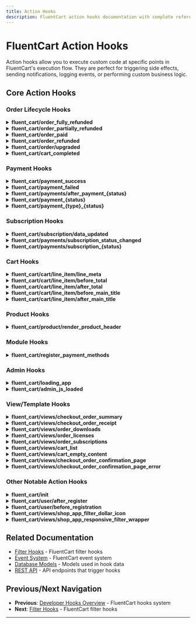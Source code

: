 ```yaml
---
title: Action Hooks
description: FluentCart action hooks documentation with complete reference and usage examples.
---
```


# FluentCart Action Hooks

Action hooks allow you to execute custom code at specific points in FluentCart's execution flow. They are perfect for triggering side effects, sending notifications, logging events, or performing custom business logic.


## Core Action Hooks

### Order Lifecycle Hooks


<details>
<summary><strong>fluent_cart/order_fully_refunded</strong></summary>

This action runs when an order is fully refunded.

**Parameters**

- <code>$data</code> (array): Order and refund information

**Usage:**

```php
add_action('fluent_cart/order_fully_refunded', function($data) {
    // Do whatever you want with here
}, 10, 1);
```
</details>


<details>
<summary><strong>fluent_cart/order_partially_refunded</strong></summary>

This action runs when an order is partially refunded.

**Parameters**

- <code>$data</code> (array): Order and refund information

**Usage:**

```php
add_action('fluent_cart/order_partially_refunded', function($data) {
    // Do whatever you want with here
}, 10, 1);
```
</details>


<details>
<summary><strong>fluent_cart/order_paid</strong></summary>

This action runs when an order is paid.

**Parameters**

- <code>$data</code> (array): Order and payment information

**Usage:**

```php
add_action('fluent_cart/order_paid', function($data) {
    // Do whatever you want with here
}, 10, 1);
```
</details>


<details>
<summary><strong>fluent_cart/order_refunded</strong></summary>

This action runs when an order is refunded (full or partial).

**Parameters**

- <code>$data</code> (array): Order and refund information

**Usage:**

```php
add_action('fluent_cart/order_refunded', function($data) {
    // Do whatever you want with here
}, 10, 1);
```
</details>


<details>
<summary><strong>fluent_cart/order/upgraded</strong></summary>

This action runs when an order is upgraded.

**Parameters**

- <code>$data</code> (array): Order upgrade information

**Usage:**

```php
add_action('fluent_cart/order/upgraded', function($data) {
    // Do whatever you want with here
}, 10, 1);
```
</details>


<details>
<summary><strong>fluent_cart/cart_completed</strong></summary>

This action runs when a cart is completed (order placed).

**Parameters**

- <code>$data</code> (array): Cart and order information

**Usage:**

```php
add_action('fluent_cart/cart_completed', function($data) {
    // Do whatever you want with here
}, 10, 1);
```
</details>


### Payment Hooks


<details>
<summary><strong>fluent_cart/payment_success</strong></summary>

This action runs when a payment is successfully processed.

**Parameters**

- <code>$data</code> (array): Payment and order information

**Usage:**

```php
add_action('fluent_cart/payment_success', function($data) {
    // Do whatever you want with here
}, 10, 1);
```
</details>


<details>
<summary><strong>fluent_cart/payment_failed</strong></summary>

This action runs when a payment fails.

**Parameters**

- <code>$data</code> (array): Payment failure information

**Usage:**

```php
add_action('fluent_cart/payment_failed', function($data) {
    // Do whatever you want with here
}, 10, 1);
```
</details>


<details>
<summary><strong>fluent_cart/payments/after_payment_{status}</strong></summary>

This action runs after payment processing with a specific status.

**Parameters**

- <code>$data</code> (array): Payment information

**Usage:**

```php
add_action('fluent_cart/payments/after_payment_pending', function($data) {
    // Do whatever you want with here
}, 10, 1);
```
</details>


<details>
<summary><strong>fluent_cart/payment_{status}</strong></summary>

This action runs for a specific payment status (e.g., payment_pending, payment_completed).

**Parameters**

- <code>$data</code> (array): Payment and order information

**Usage:**

```php
add_action('fluent_cart/payment_pending', function($data) {
    // Do whatever you want with here
}, 10, 1);
```
</details>


<details>
<summary><strong>fluent_cart/payment_{type}_{status}</strong></summary>

This action runs for a specific payment type and status (e.g., payment_stripe_completed).

**Parameters**

- <code>$data</code> (array): Payment and order information

**Usage:**

```php
add_action('fluent_cart/payment_stripe_completed', function($data) {
    // Do whatever you want with here
}, 10, 1);
```
</details>


### Subscription Hooks


<details>
<summary><strong>fluent_cart/subscription/data_updated</strong></summary>

This action runs when subscription data is updated.

**Parameters**

- <code>$data</code> (array): Subscription information

**Usage:**

```php
add_action('fluent_cart/subscription/data_updated', function($data) {
    // Do whatever you want with here
}, 10, 1);
```
</details>


<details>
<summary><strong>fluent_cart/payments/subscription_status_changed</strong></summary>

This action runs when subscription status changes.

**Parameters**

- <code>$data</code> (array): Subscription and status information

**Usage:**

```php
add_action('fluent_cart/payments/subscription_status_changed', function($data) {
    // Do whatever you want with here
}, 10, 1);
```
</details>


<details>
<summary><strong>fluent_cart/payments/subscription_{status}</strong></summary>

This action runs when subscription reaches a specific status.

**Parameters**

- <code>$data</code> (array): Subscription information

**Usage:**

```php
add_action('fluent_cart/payments/subscription_active', function($data) {
    // Do whatever you want with here
}, 10, 1);
```
</details>


### Cart Hooks


<details>
<summary><strong>fluent_cart/cart/line_item/line_meta</strong></summary>

This action runs for cart line item metadata.

**Parameters**

- <code>$data</code> (array): Line item data

**Usage:**

```php
add_action('fluent_cart/cart/line_item/line_meta', function($data) {
    // Do whatever you want with here
}, 10, 1);
```
</details>


<details>
<summary><strong>fluent_cart/cart/line_item/before_total</strong></summary>

This action runs before cart line item total.

**Parameters**

- <code>$data</code> (array): Line item data

**Usage:**

```php
add_action('fluent_cart/cart/line_item/before_total', function($data) {
    // Do whatever you want with here
}, 10, 1);
```
</details>


<details>
<summary><strong>fluent_cart/cart/line_item/after_total</strong></summary>

This action runs after cart line item total.

**Parameters**

- <code>$data</code> (array): Line item data

**Usage:**

```php
add_action('fluent_cart/cart/line_item/after_total', function($data) {
    // Do whatever you want with here
}, 10, 1);
```
</details>


<details>
<summary><strong>fluent_cart/cart/line_item/before_main_title</strong></summary>

This action runs before cart line item main title.

**Parameters**

- <code>$data</code> (array): Line item data

**Usage:**

```php
add_action('fluent_cart/cart/line_item/before_main_title', function($data) {
    // Do whatever you want with here
}, 10, 1);

```
</details>


<details>
<summary><strong>fluent_cart/cart/line_item/after_main_title</strong></summary>

This action runs after cart line item main title.

**Parameters**

- <code>$data</code> (array): Line item data

**Usage:**

```php
add_action('fluent_cart/cart/line_item/after_main_title', function($data) {
    // Do whatever you want with here
}, 10, 1);
```
</details>


### Product Hooks

<details>
<summary><strong>fluent_cart/product/render_product_header</strong></summary>

This action runs when rendering a product header.

**Parameters**

- <code>$productId</code> (int): Product ID

**Usage:**

```php
add_action('fluent_cart/product/render_product_header', function($productId) {
    // Do whatever you want with here
}, 10, 1);
```
</details>


### Module Hooks

<details>
<summary><strong>fluent_cart/register_payment_methods</strong></summary>

This action runs to register payment methods.

**Parameters**

- None

**Usage:**

```php
add_action('fluent_cart/register_payment_methods', function() {
    // Do whatever you want with here
}, 10);
```
</details>


### Admin Hooks

<details>
<summary><strong>fluent_cart/loading_app</strong></summary>

This action runs when FluentCart admin app is loading.

**Parameters**

- <code>$app</code> (object): Application instance

**Usage:**

```php
add_action('fluent_cart/loading_app', function($app) {
    // Do whatever you want with here
}, 10, 1);
```
</details>

<details>
<summary><strong>fluent_cart/admin_js_loaded</strong></summary>

This action runs when admin JavaScript is loaded.

**Parameters**

- <code>$app</code> (object): Application instance

**Usage:**

```php
add_action('fluent_cart/admin_js_loaded', function($app) {
    // Do whatever you want with here
}, 10, 1);
```
</details>


### View/Template Hooks

<details>
<summary><strong>fluent_cart/views/checkout_order_summary</strong></summary>

This action runs when rendering checkout order summary.

**Parameters**

- <code>$data</code> (array): Order summary data

**Usage:**

```php
add_action('fluent_cart/views/checkout_order_summary', function($data) {
    // Do whatever you want with here
}, 10, 1);
```
</details>

<details>
<summary><strong>fluent_cart/views/checkout_order_receipt</strong></summary>

This action runs when rendering checkout order receipt.

**Parameters**

- <code>$data</code> (array): Order receipt data

**Usage:**

```php
add_action('fluent_cart/views/checkout_order_receipt', function($data) {
    // Do whatever you want with here
}, 10, 1);
```
</details>

<details>
<summary><strong>fluent_cart/views/order_downloads</strong></summary>

This action runs when rendering order downloads.

**Parameters**

- <code>$data</code> (array): Order downloads data

**Usage:**

```php
add_action('fluent_cart/views/order_downloads', function($data) {
    // Do whatever you want with here
}, 10, 1);
```
</details>

<details>
<summary><strong>fluent_cart/views/order_licenses</strong></summary>

This action runs when rendering order licenses.

**Parameters**

- <code>$data</code> (array): Order licenses data

**Usage:**

```php
add_action('fluent_cart/views/order_licenses', function($data) {
    // Do whatever you want with here
}, 10, 1);
```
</details>

<details>
<summary><strong>fluent_cart/views/order_subscriptions</strong></summary>

This action runs when rendering order subscriptions.

**Parameters**

- <code>$data</code> (array): Order subscriptions data

**Usage:**

```php
add_action('fluent_cart/views/order_subscriptions', function($data) {
    // Do whatever you want with here
}, 10, 1);
```
</details>

<details>
<summary><strong>fluent_cart/views/cart_list</strong></summary>

This action runs when rendering cart list.

**Parameters**

- <code>$data</code> (array): Cart list data

**Usage:**

```php
add_action('fluent_cart/views/cart_list', function($data) {
    // Do whatever you want with here
}, 10, 1);
```
</details>

<details>
<summary><strong>fluent_cart/views/cart_empty_content</strong></summary>

This action runs when rendering empty cart content.

**Parameters**

- <code>$data</code> (array): Cart data

**Usage:**

```php
add_action('fluent_cart/views/cart_empty_content', function($data) {
    // Do whatever you want with here
}, 10, 1);
```
</details>

<details>
<summary><strong>fluent_cart/views/checkout_order_confirmation_page</strong></summary>

This action runs when rendering checkout order confirmation page.

**Parameters**

- <code>$data</code> (array): Confirmation page data

**Usage:**

```php
add_action('fluent_cart/views/checkout_order_confirmation_page', function($data) {
    // Do whatever you want with here
}, 10, 1);
```
</details>

<details>
<summary><strong>fluent_cart/views/checkout_order_confirmation_page_error</strong></summary>

This action runs when rendering checkout order confirmation page error.

**Parameters**

- <code>$data</code> (array): Error data

**Usage:**

```php
add_action('fluent_cart/views/checkout_order_confirmation_page_error', function($data) {
    // Do whatever you want with here
}, 10, 1);
```
</details>


### Other Notable Action Hooks

<details>
<summary><strong>fluent_cart/init</strong></summary>

This action runs when FluentCart initializes.

**Parameters**

- <code>$app</code> (object): Application instance

**Usage:**

```php
add_action('fluent_cart/init', function($app) {
    // Do whatever you want with here
}, 10, 1);
```
</details>

<details>
<summary><strong>fluent_cart/user/after_register</strong></summary>

This action runs after a user registers.

**Parameters**

- <code>$user_id</code> (int): User ID
- <code>$data</code> (array): Registration data

**Usage:**

```php
add_action('fluent_cart/user/after_register', function($user_id, $data) {
    // Do whatever you want with here
}, 10, 2);
```
</details>

<details>
<summary><strong>fluent_cart/user/before_registration</strong></summary>

This action runs before a user registers.

**Parameters**

- <code>$data</code> (array): Registration data

**Usage:**

```php
add_action('fluent_cart/user/before_registration', function($data) {
    // Do whatever you want with here
}, 10, 1);
```
</details>

<details>
<summary><strong>fluent_cart/views/shop_app_filter_dollar_icon</strong></summary>

This action runs to render the dollar icon in shop app filter.

**Parameters**

- None

**Usage:**

```php
add_action('fluent_cart/views/shop_app_filter_dollar_icon', function() {
    // Do whatever you want with here
}, 10);
```
</details>

<details>
<summary><strong>fluent_cart/views/shop_app_responsive_filter_wrapper</strong></summary>

This action runs to render the responsive filter wrapper in shop app.

**Parameters**

- None

**Usage:**

```php
add_action('fluent_cart/views/shop_app_responsive_filter_wrapper', function() {
    // Do whatever you want with here
}, 10);
```
</details>

## Related Documentation

- [Filter Hooks](./filters) - FluentCart filter hooks
- [Event System](./events) - FluentCart event system
- [Database Models](/database/models) - Models used in hook data
- [REST API](/api/) - API endpoints that trigger hooks

## Previous/Next Navigation

- **Previous**: [Developer Hooks Overview](./) - FluentCart hooks system
- **Next**: [Filter Hooks](./filters) - FluentCart filter hooks

---

